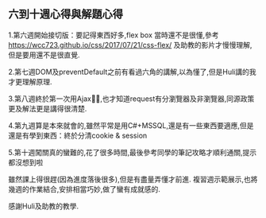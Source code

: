 ## 六到十週心得與解題心得
1.第六週開始接切版：要記得東西好多,flex box 當時還不是很懂,參考 https://wcc723.github.io/css/2017/07/21/css-flex/
  及助教的影片才慢慢理解,但是要用還不是很直覺.

2.第七週DOM及preventDefault之前有看過六角的講解,以為懂了,但是Huli講的我才更理解原理.

3.第八週終於第一次用Ajax,也才知道request有分瀏覽器及非瀏覽器,同源政策更及解法更是講得很清楚.

4.第九週算是本來就會的,雖然平常是用C#+MSSQL,還是有一些東西要適應,但是還是有學到東西：終於分清cookie & session

5.第十週闖關真的蠻難的,花了很多時間,最後參考同學的筆記攻略才順利通關,提示都沒想到啦

雖然課上得很趕(因為進度落後很多),但是有盡量弄懂才前進.
複習週示範展示,也將幾週的作業結合,安排相當巧妙,做了蠻有成就感的.

感謝Huli及助教的教學.


